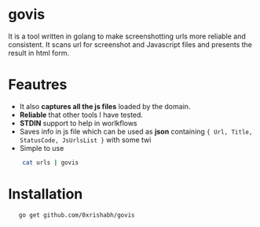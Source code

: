# govis

It is a tool written in golang to make screenshotting urls more reliable and consistent. It scans url for screenshot and Javascript files and presents the result in html form.

# Feautres

* It also **captures all the js files** loaded by the domain.
* **Reliable** that other tools I have tested.
* **STDIN** support to help in worlkflows
* Saves info in js file which can be used as **json** containing 
 `{
    Url,
    Title,
    StatusCode,
    JsUrlsList
  }` with some twi
* Simple to use 
```bash 
    cat urls | govis
```

# Installation

```bash
   go get github.com/0xrishabh/govis

```
